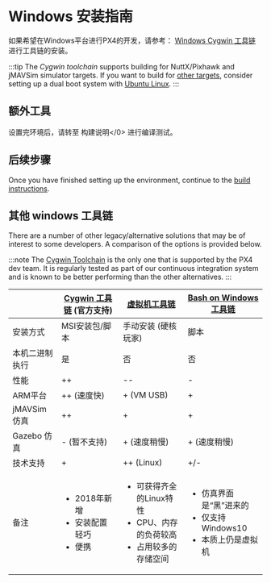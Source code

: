 # Windows 安装指南

如果希望在Windows平台进行PX4的开发，请参考： [Windows Cygwin 工具链](../dev_setup/dev_env_windows_cygwin.md) 进行工具链的安装。

:::tip
The *Cygwin toolchain* supports building for NuttX/Pixhawk and jMAVSim simulator targets. If you want to build for [other targets](../dev_setup/dev_env.md#supported-targets), consider setting up a dual boot system with [Ubuntu Linux](http://ubuntu.com).
:::

## 额外工具

设置完环境后，请转至 构建说明</0> 进行编译测试。


## 后续步骤

Once you have finished setting up the environment, continue to the [build instructions](../dev_setup/building_px4.md).


## 其他 windows 工具链

There are a number of other legacy/alternative solutions that may be of interest to some developers. A comparison of the options is provided below.

:::note
The [Cygwin Toolchain](../dev_setup/dev_env_windows_cygwin.md) is the only one that is supported by the PX4 dev team. It is regularly tested as part of our continuous integration system and is known to be better performing than the other alternatives.
:::

|            | [Cygwin 工具链](../setup/dev_env_windows_cygwin.md) **(官方支持)** | [虚拟机工具链](../dev_setup/dev_env_windows_vm.md) | [Bash on Windows 工具链](../dev_setup/dev_env_windows_bash_on_win.md) |
| ---------- | ----------------------------------------------------------- | -------------------------------------------- | ------------------------------------------------------------------ |
| 安装方式       | MSI安装包/脚本                                                   | 手动安装 (硬核玩家)                                  | 脚本                                                                 |
| 本机二进制执行    | 是                                                           | 否                                            | 否                                                                  |
| 性能         | ++                                                          | --                                           | -                                                                  |
| ARM平台      | ++ (速度快)                                                    | + (VM USB)                                   | +                                                                  |
| jMAVSim 仿真 | ++                                                          | +                                            | +                                                                  |
| Gazebo 仿真  | - (暂不支持)                                                    | + (速度稍慢)                                     | + (速度稍慢)                                                           |
| 技术支持       | +                                                           | ++ (Linux)                                   | +/-                                                                |
| 备注         | <ul><li>2018年新增</li><li>安装配置轻巧</li><li>便携</li></ul>                                   | <ul><li>可获得齐全的Linux特性</li><li>CPU、内存的负荷较高</li><li>占用较多的存储空间</li></ul>                    | <ul><li>仿真界面是“黑”进来的</li><li>仅支持 Windows10</li><li>本质上仍是虚拟机</li></ul>                                          |